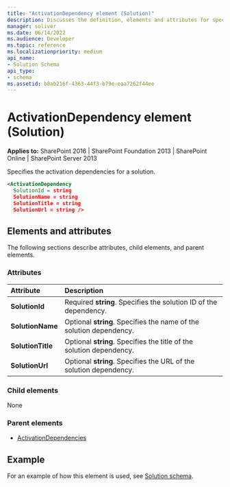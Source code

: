 ```yaml
---
title: "ActivationDependency element (Solution)"
description: Discusses the definition, elements and attributes for specifies the activation dependencies for a solution.
manager: soliver
ms.date: 06/14/2022
ms.audience: Developer
ms.topic: reference
ms.localizationpriority: medium
api_name:
- Solution Schema
api_type:
- schema
ms.assetid: b8ab216f-4363-44f3-b79e-eaa7262f44ee
---
```


# ActivationDependency element (Solution)

**Applies to:** SharePoint 2016 | SharePoint Foundation 2013 | SharePoint Online | SharePoint Server 2013

Specifies the activation dependencies for a solution.

```XML
<ActivationDependency
  SolutionId = string
  SolutionName = string
  SolutionTitle = string
  SolutionUrl = string />
```

## Elements and attributes

The following sections describe attributes, child elements, and parent elements.

### Attributes

|**Attribute**|**Description**|
|:-----|:-----|
|**SolutionId**  |Required **string**. Specifies the solution ID of the dependency.   |
|**SolutionName**  |Optional **string**. Specifies the name of the solution dependency.   |
|**SolutionTitle**  |Optional **string**. Specifies the title of the solution dependency.   |
|**SolutionUrl**  |Optional **string**. Specifies the URL of the solution dependency.   |

### Child elements

None

### Parent elements

- [ActivationDependencies](activationdependencies-element-solution.md)

## Example

For an example of how this element is used, see [Solution schema](solution-schema.md).
